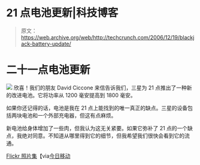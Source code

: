 # 21 点电池更新|科技博客

> 原文：<https://web.archive.org/web/http://techcrunch.com/2006/12/19/blackjack-battery-update/>

# 二十一点电池更新

![](img/00523879d912d95b3f9325b139a1ca0e.png)
欣喜！我们的朋友 David Ciccone 来信告诉我们，三星为 21 点推出了一种新的改进电池。它将功率从 1200 毫安提高到 1800 毫安。

如果你还记得的话，电池是我在 21 点上能找到的唯一真正的缺点。三星的设备包括两块电池和一个外部充电器，但这有点麻烦。

新电池给身体增加了一些肉，但我认为这无关紧要。如果它弥补了 21 点的一个缺点，我绝对同意。不知道从哪里得到它的细节，但我希望我们很快会看到它的流通。

[Flickr 照片集](https://web.archive.org/web/20130627202035/http://www.flickr.com/photos/dcharti/sets/72157594427040120/)【via[今日移动](https://web.archive.org/web/20130627202035/http://mobilitytoday.com/news/blackjack_extended_battery.html)